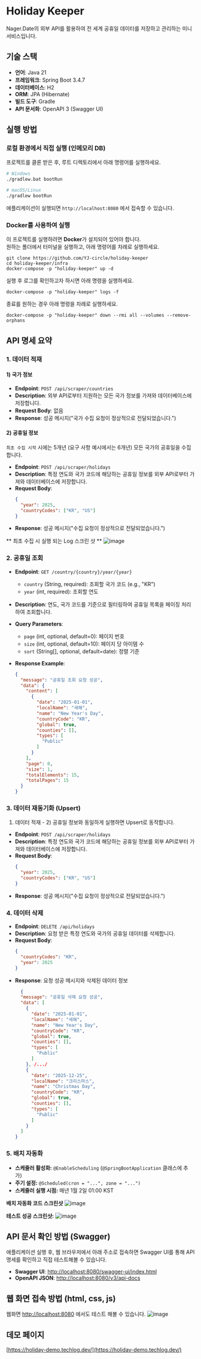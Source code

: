 # Holiday Keeper

Nager.Date의 외부 API를 활용하여 전 세계 공휴일 데이터를 저장하고 관리하는 미니 서비스입니다.

## 기술 스택

- **언어**: Java 21
- **프레임워크**: Spring Boot 3.4.7
- **데이터베이스**: H2
- **ORM**: JPA (Hibernate)
- **빌드 도구**: Gradle
- **API 문서화**: OpenAPI 3 (Swagger UI)

## 실행 방법
### 로컬 환경에서 직접 실행 (인메모리 DB)
프로젝트를 클론 받은 후, 루트 디렉토리에서 아래 명령어를 실행하세요.

```bash
# Windows
./gradlew.bat bootRun

# macOS/Linux
./gradlew bootRun
```

애플리케이션이 실행되면 `http://localhost:8080` 에서 접속할 수 있습니다.

### Docker를 사용하여 실행
이 프로젝트를 실행하려면 **Docker**가 설치되어 있어야 합니다.  
원하는 폴더에서 터미널을 실행하고, 아래 명령어를 차례로 실행하세요.
```
git clone https://github.com/YJ-circle/holiday-keeper
cd holiday-keeper/infra
docker-compose -p "holiday-keeper" up -d
```

실행 후 로그를 확인하고자 하시면 아래 명령을 실행하세요.
```
docker-compose -p "holiday-keeper" logs -f
```

종료를 원하는 경우 아래 명령을 차례로 실행하세요.
```
docker-compose -p "holiday-keeper" down --rmi all --volumes --remove-orphans
```

## API 명세 요약

### 1. 데이터 적재
#### 1) 국가 정보
- **Endpoint**: `POST /api/scraper/countries`
- **Description**: 외부 API로부터 지원하는 모든 국가 정보를 가져와 데이터베이스에 저장합니다.
- **Request Body**: 없음
- **Response**: 성공 메시지("국가 수집 요청이 정상적으로 전달되었습니다.")

#### 2) 공휴일 정보
`최초 수집 시작` 시에는 5개년 (요구 사항 예시에서는 6개년) 모든 국가의 공휴일을 수집합니다.
- **Endpoint**: `POST /api/scraper/holidays`
- **Description**: 특정 연도와 국가 코드에 해당하는 공휴일 정보를 외부 API로부터 가져와 데이터베이스에 저장합니다.
- **Request Body**:
  ```json
  {
    "year": 2025,
    "countryCodes": ["KR", "US"]
  }
  ```
- **Response**: 성공 메시지("수집 요청이 정상적으로 전달되었습니다.")

** 최초 수집 시 실행 되는 Log 스크린 샷 **
![image](https://github.com/user-attachments/assets/e68016d4-4f45-43cf-8768-aed7d8221470)

### 2. 공휴일 조회

- **Endpoint**: `GET /country/{country}/year/{year}`
  - `country` (String, required): 조회할 국가 코드 (e.g., "KR")
  - `year` (int, required): 조회할 연도
- **Description**: 연도, 국가 코드를 기준으로 필터링하여 공휴일 목록을 페이징 처리하여 조회합니다.
- **Query Parameters**:
  - `page` (int, optional, default=0): 페이지 번호
  - `size` (int, optional, default=10): 페이지 당 아이템 수
  - `sort` (String[], optional, default=date): 정렬 기준
  
- **Response Example**:
  ``` json
  {
    "message": "공휴일 조회 요청 성공",
    "data": {
      "content": [
        {
          "date": "2025-01-01",
          "localName": "새해",
          "name": "New Year's Day",
          "countryCode": "KR",
          "global": true,
          "counties": [],
          "types": [
            "Public"
          ]
        }
      ],
      "page": 0,
      "size": 1,
      "totalElements": 15,
      "totalPages": 15
    }
  }
  ```

### 3. 데이터 재동기화 (Upsert)
1. 데이터 적재 - 2) 공휴일 정보와 동일하게 실행하면 Upsert로 동작합니다.
- **Endpoint**: `POST /api/scraper/holidays`
- **Description**: 특정 연도와 국가 코드에 해당하는 공휴일 정보를 외부 API로부터 가져와 데이터베이스에 저장합니다.
- **Request Body**:
  ```json
  {
    "year": 2025,
    "countryCodes": ["KR", "US"]
  }
  ```
- **Response**: 성공 메시지("수집 요청이 정상적으로 전달되었습니다.")

### 4. 데이터 삭제

- **Endpoint**: `DELETE /api/holidays`
- **Description**: 요청 받은 특정 연도와 국가의 공휴일 데이터를 삭제합니다.
- **Request Body**:
  ```json
  {
    "countryCodes": "KR",
    "year": 2025
  }
  ```
- **Response**: 요청 성공 메시지와 삭제된 데이터 정보
  ``` json
    {
    "message": "공휴일 삭제 요청 성공",
    "data": [
      {
        "date": "2025-01-01",
        "localName": "새해",
        "name": "New Year's Day",
        "countryCode": "KR",
        "global": true,
        "counties": [],
        "types": [
          "Public"
        ]
      }, /.../
      {
        "date": "2025-12-25",
        "localName": "크리스마스",
        "name": "Christmas Day",
        "countryCode": "KR",
        "global": true,
        "counties": [],
        "types": [
          "Public"
        ]
      }
    ]
  }
  ```
### 5. 배치 자동화
- **스케줄러 활성화:** `@EnableScheduling` (`@SpringBootApplication` 클래스에 추가)  
- **주기 설정:** `@Scheduled(cron = "...", zone = "...")`  
- **스케줄러 실행 시점:** 매년 1월 2일 01:00 KST

**배치 자동화 코드 스크린샷**
![image](https://github.com/user-attachments/assets/2d9a3fbb-828c-4599-a366-a21962d4eaab)



**테스트 성공 스크린샷:**
![image](https://github.com/user-attachments/assets/cce441cc-7e64-448b-b2fe-b5ad1060a7c7)


## API 문서 확인 방법 (Swagger)

애플리케이션 실행 후, 웹 브라우저에서 아래 주소로 접속하면 Swagger UI를 통해 API 명세를 확인하고 직접 테스트해볼 수 있습니다.
- **Swagger UI**: [http://localhost:8080/swagger-ui/index.html](http://localhost:8080/swagger-ui/index.html)
- **OpenAPI JSON**: [http://localhost:8080/v3/api-docs](http://localhost:8080/v3/api-docs)

## 웹 화면 접속 방법 (html, css, js)
웹화면 [http://localhost:8080](http://localhost:8080) 에서도 테스트 해볼 수 있습니다.
![image](https://github.com/user-attachments/assets/31f00688-6746-458f-b426-c188a60c92a4)


## 데모 페이지
[https://holiday-demo.techlog.dev/](https://holiday-demo.techlog.dev/)

